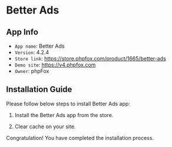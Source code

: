 # Better Ads

## App Info

- `App name`: Better Ads
- `Version`: 4.2.4
- `Store link`: https://store.phpfox.com/product/1665/better-ads
- `Demo site`: https://v4.phpfox.com
- `Owner`: phpFox

## Installation Guide

Please follow below steps to install Better Ads app:

1. Install the Better Ads app from the store.

2. Clear cache on your site.

Congratulation! You have completed the installation process.